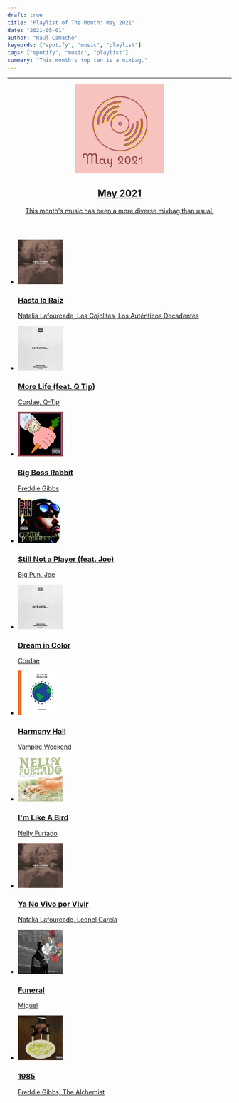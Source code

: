```yaml
---
draft: true
title: "Playlist of The Month: May 2021"
date: "2021-05-01"
author: "Raul Camacho"
keywords: ["spotify", "music", "playlist"]
tags: ["spotify", "music", "playlist"]
summary: "This month's top ten is a mixbag."
---
```


---
<div class="spotify-playlist-container">
	<header class="spotify-playlist-header">
		<a href="https://open.spotify.com/playlist/0MasacEc1YBtCkdEg3VflF" target="_blank" rel="noreferrer noopener">
			<img class="spotify-playlist-img" src="images/playlist-cover.png" height=200 width=200 />
			<div class="spotify-playlist-content">
				<h2 class="spotify-playlist-name">May 2021</h2>
				<p class="spotify-playlist-description">This month's music has been a more diverse mixbag than usual. </p>
			</div>
		</a>
	</header>
	<ul class="spotify-playlist-list">
	<li class="spotify-playlist-track">
		<a href="https://open.spotify.com/track/692C4fgt86NVLGwKXe4KCs" target="_blank" rel="noreferrer noopener">
			<img class="spotify-playlist-track-img" src="images/692C4fgt86NVLGwKXe4KCs.png" height=100 width=100 />
			<div class="spotify-playlist-track-content">
				<h3 class="spotify-playlist-track-name">Hasta la Raíz</h3>
				<p class="spotify-playlist-track-artist">Natalia Lafourcade, Los Cojolites, Los Auténticos Decadentes</p>
			</div>
		</a>
	</li>
	<li class="spotify-playlist-track">
		<a href="https://open.spotify.com/track/4vTfXktjuhBSvPlf17xcxZ" target="_blank" rel="noreferrer noopener">
			<img class="spotify-playlist-track-img" src="images/4vTfXktjuhBSvPlf17xcxZ.png" height=100 width=100 />
			<div class="spotify-playlist-track-content">
				<h3 class="spotify-playlist-track-name">More Life (feat. Q Tip)</h3>
				<p class="spotify-playlist-track-artist">Cordae, Q-Tip</p>
			</div>
		</a>
	</li>
	<li class="spotify-playlist-track">
		<a href="https://open.spotify.com/track/26NyJM0Y3eXi4h07V7zQCC" target="_blank" rel="noreferrer noopener">
			<img class="spotify-playlist-track-img" src="images/26NyJM0Y3eXi4h07V7zQCC.png" height=100 width=100 />
			<div class="spotify-playlist-track-content">
				<h3 class="spotify-playlist-track-name">Big Boss Rabbit</h3>
				<p class="spotify-playlist-track-artist">Freddie Gibbs</p>
			</div>
		</a>
	</li>
	<li class="spotify-playlist-track">
		<a href="https://open.spotify.com/track/3GKL13lkM5nRc4zC1lIOrR" target="_blank" rel="noreferrer noopener">
			<img class="spotify-playlist-track-img" src="images/3GKL13lkM5nRc4zC1lIOrR.png" height=100 width=100 />
			<div class="spotify-playlist-track-content">
				<h3 class="spotify-playlist-track-name">Still Not a Player (feat. Joe)</h3>
				<p class="spotify-playlist-track-artist">Big Pun, Joe</p>
			</div>
		</a>
	</li>
	<li class="spotify-playlist-track">
		<a href="https://open.spotify.com/track/4f7BNSy2ZVeabUJtjTX3kP" target="_blank" rel="noreferrer noopener">
			<img class="spotify-playlist-track-img" src="images/4f7BNSy2ZVeabUJtjTX3kP.png" height=100 width=100 />
			<div class="spotify-playlist-track-content">
				<h3 class="spotify-playlist-track-name">Dream in Color</h3>
				<p class="spotify-playlist-track-artist">Cordae</p>
			</div>
		</a>
	</li>
	<li class="spotify-playlist-track">
		<a href="https://open.spotify.com/track/39exKIvycQDgs4T6uXdyu0" target="_blank" rel="noreferrer noopener">
			<img class="spotify-playlist-track-img" src="images/39exKIvycQDgs4T6uXdyu0.png" height=100 width=100 />
			<div class="spotify-playlist-track-content">
				<h3 class="spotify-playlist-track-name">Harmony Hall</h3>
				<p class="spotify-playlist-track-artist">Vampire Weekend</p>
			</div>
		</a>
	</li>
	<li class="spotify-playlist-track">
		<a href="https://open.spotify.com/track/4sUoWHVnJl8z3t4zdqf6xB" target="_blank" rel="noreferrer noopener">
			<img class="spotify-playlist-track-img" src="images/4sUoWHVnJl8z3t4zdqf6xB.png" height=100 width=100 />
			<div class="spotify-playlist-track-content">
				<h3 class="spotify-playlist-track-name">I'm Like A Bird</h3>
				<p class="spotify-playlist-track-artist">Nelly Furtado</p>
			</div>
		</a>
	</li>
	<li class="spotify-playlist-track">
		<a href="https://open.spotify.com/track/1LCBtJO4NjHMnora7VBn62" target="_blank" rel="noreferrer noopener">
			<img class="spotify-playlist-track-img" src="images/1LCBtJO4NjHMnora7VBn62.png" height=100 width=100 />
			<div class="spotify-playlist-track-content">
				<h3 class="spotify-playlist-track-name">Ya No Vivo por Vivir</h3>
				<p class="spotify-playlist-track-artist">Natalia Lafourcade, Leonel García</p>
			</div>
		</a>
	</li>
	<li class="spotify-playlist-track">
		<a href="https://open.spotify.com/track/1nEmf9nzeRDWQEb6tb6EKZ" target="_blank" rel="noreferrer noopener">
			<img class="spotify-playlist-track-img" src="images/1nEmf9nzeRDWQEb6tb6EKZ.png" height=100 width=100 />
			<div class="spotify-playlist-track-content">
				<h3 class="spotify-playlist-track-name">Funeral</h3>
				<p class="spotify-playlist-track-artist">Miguel</p>
			</div>
		</a>
	</li>
	<li class="spotify-playlist-track">
		<a href="https://open.spotify.com/track/1p1b9LdLJ0REuFJX9mYtFX" target="_blank" rel="noreferrer noopener">
			<img class="spotify-playlist-track-img" src="images/1p1b9LdLJ0REuFJX9mYtFX.png" height=100 width=100 />
			<div class="spotify-playlist-track-content">
				<h3 class="spotify-playlist-track-name">1985</h3>
				<p class="spotify-playlist-track-artist">Freddie Gibbs, The Alchemist</p>
			</div>
		</a>
	</li>
	</ul>
</div>